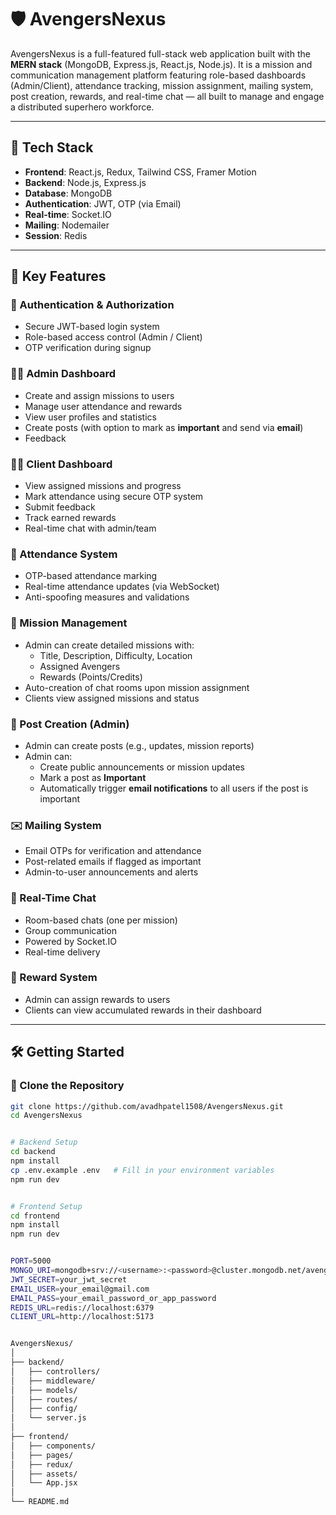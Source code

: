 # 🛡️ AvengersNexus

AvengersNexus is a full-featured full-stack web application built with the **MERN stack** (MongoDB, Express.js, React.js, Node.js). It is a mission and communication management platform featuring role-based dashboards (Admin/Client), attendance tracking, mission assignment, mailing system, post creation, rewards, and real-time chat — all built to manage and engage a distributed superhero workforce.

---

## 🚀 Tech Stack

- **Frontend**: React.js, Redux, Tailwind CSS, Framer Motion
- **Backend**: Node.js, Express.js
- **Database**: MongoDB
- **Authentication**: JWT, OTP (via Email)
- **Real-time**: Socket.IO
- **Mailing**: Nodemailer
- **Session**: Redis
---
## 📌 Key Features

### 🔐 Authentication & Authorization
- Secure JWT-based login system
- Role-based access control (Admin / Client)
- OTP verification during signup

### 🧑‍💼 Admin Dashboard
- Create and assign missions to users
- Manage user attendance and rewards
- View user profiles and statistics
- Create posts (with option to mark as **important** and send via **email**)
- Feedback 

### 👨‍🎓 Client Dashboard
- View assigned missions and progress
- Mark attendance using secure OTP system
- Submit feedback
- Track earned rewards
- Real-time chat with admin/team

### 📅 Attendance System
- OTP-based attendance marking
- Real-time attendance updates (via WebSocket)
- Anti-spoofing measures and validations

### 🎯 Mission Management
- Admin can create detailed missions with:
  - Title, Description, Difficulty, Location
  - Assigned Avengers
  - Rewards (Points/Credits)
- Auto-creation of chat rooms upon mission assignment
- Clients view assigned missions and status

### 📝 Post Creation (Admin)
- Admin can create posts (e.g., updates, mission reports)
- Admin can:
  - Create public announcements or mission updates
  - Mark a post as **Important**
  - Automatically trigger **email notifications** to all users if the post is important

### ✉️ Mailing System
- Email OTPs for verification and attendance
- Post-related emails if flagged as important
- Admin-to-user announcements and alerts

### 💬 Real-Time Chat
- Room-based chats (one per mission)
- Group communication
- Powered by Socket.IO
- Real-time delivery

### 🎁 Reward System
- Admin can assign rewards to users
- Clients can view accumulated rewards in their dashboard

---

## 🛠️ Getting Started

### 📁 Clone the Repository

```bash
git clone https://github.com/avadhpatel1508/AvengersNexus.git
cd AvengersNexus


# Backend Setup
cd backend
npm install
cp .env.example .env   # Fill in your environment variables
npm run dev


# Frontend Setup
cd frontend
npm install
npm run dev


PORT=5000
MONGO_URI=mongodb+srv://<username>:<password>@cluster.mongodb.net/avengersDB
JWT_SECRET=your_jwt_secret
EMAIL_USER=your_email@gmail.com
EMAIL_PASS=your_email_password_or_app_password
REDIS_URL=redis://localhost:6379
CLIENT_URL=http://localhost:5173


AvengersNexus/
│
├── backend/
│   ├── controllers/
│   ├── middleware/
│   ├── models/
│   ├── routes/
│   ├── config/
│   └── server.js
│
├── frontend/
│   ├── components/
│   ├── pages/
│   ├── redux/
│   ├── assets/
│   └── App.jsx
│
└── README.md
